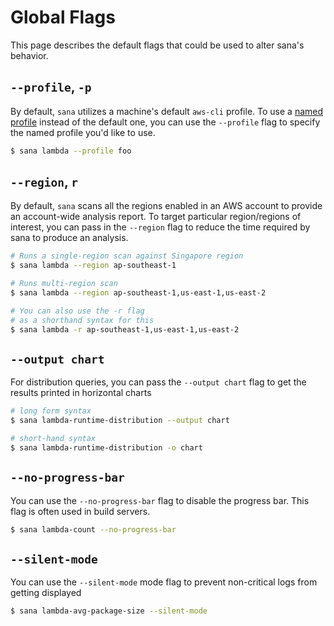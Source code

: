 # Global Flags

This page describes the default flags that could be used to alter sana's behavior.

## `--profile`, `-p`

By default, `sana` utilizes a machine's default `aws-cli` profile. To use a [named profile](https://docs.aws.amazon.com/cli/latest/userguide/cli-configure-files.html#cli-configure-files-using-profiles) instead of the default one, you can use the `--profile` flag to specify the named profile you'd like to use.

```sh
$ sana lambda --profile foo
```

## `--region`, `r`

By default, `sana` scans all the regions enabled in an AWS account to provide an account-wide analysis report. To target particular region/regions of interest, you can pass in the `--region` flag to reduce the time required by sana to produce an analysis.

```sh
# Runs a single-region scan against Singapore region
$ sana lambda --region ap-southeast-1

# Runs multi-region scan
$ sana lambda --region ap-southeast-1,us-east-1,us-east-2

# You can also use the -r flag
# as a shorthand syntax for this
$ sana lambda -r ap-southeast-1,us-east-1,us-east-2
```

## `--output chart`

For distribution queries, you can pass the `--output chart` flag to get the results printed in horizontal charts

```sh
# long form syntax
$ sana lambda-runtime-distribution --output chart

# short-hand syntax
$ sana lambda-runtime-distribution -o chart
```

## `--no-progress-bar`

You can use the `--no-progress-bar` flag to disable the progress bar. This flag is often used in build servers.

```sh
$ sana lambda-count --no-progress-bar
```

## `--silent-mode`

You can use the `--silent-mode` mode flag to prevent non-critical logs from getting displayed

```sh
$ sana lambda-avg-package-size --silent-mode
```
